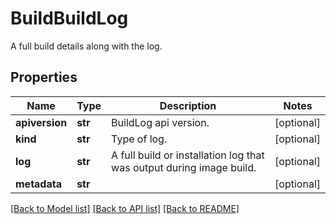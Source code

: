 # BuildBuildLog

A full build details along with the log.
## Properties
Name | Type | Description | Notes
------------ | ------------- | ------------- | -------------
**apiversion** | **str** | BuildLog api version.  | [optional]
**kind** | **str** | Type of log.  | [optional]
**log** | **str** | A full build or installation log that was output during image build.  | [optional]
**metadata** | **str** |  | [optional]

[[Back to Model list]](../README.md#documentation-for-models) [[Back to API list]](../README.md#documentation-for-api-endpoints) [[Back to README]](../README.md)
